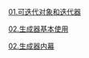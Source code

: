 
[01.可迭代对象和迭代器](/src/01_iterable_and_iterator.ipynb)

[02.生成器基本使用](/src/02_generator.ipynb)

[02.生成器内幕](/src/03_generator_inside.ipynb)

